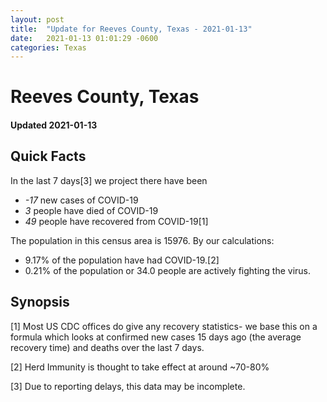 ```yaml
---
layout: post
title:  "Update for Reeves County, Texas - 2021-01-13"
date:   2021-01-13 01:01:29 -0600
categories: Texas
---
```


# Reeves County, Texas
#### Updated 2021-01-13

## Quick Facts

In the last 7 days[3] we project there have been
- *-17* new cases of COVID-19
- *3* people have died of COVID-19
- *49* people have recovered from COVID-19[1]

The population in this census area is 15976. By our calculations:
- 9.17% of the population have had COVID-19.[2]
- 0.21% of the population or 34.0 people are actively fighting the virus.

## Synopsis




[1] Most US CDC offices do give any recovery statistics- we base this on a formula which looks at confirmed new cases
15 days ago (the average recovery time) and deaths over the last 7 days.

[2] Herd Immunity is thought to take effect at around ~70-80%

[3] Due to reporting delays, this data may be incomplete.
 
    